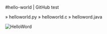 #hello-world | GitHub test 

» helloworld.py
» helloworld.c
» helloword.java

![HelloWord](https://user-images.githubusercontent.com/79333175/116635621-2b61a300-a957-11eb-9820-28e11758f055.jpg)

